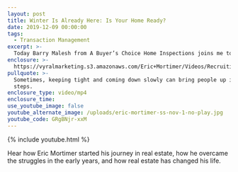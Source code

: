 ```yaml
---
layout: post
title: Winter Is Already Here: Is Your Home Ready?
date: 2019-12-09 00:00:00
tags:
  - Transaction Management
excerpt: >-
  Today Barry Malesh from A Buyer’s Choice Home Inspections joins me to provide you with some tips on how to prepare your home for winter.
enclosure: >-
  https://vyralmarketing.s3.amazonaws.com/Eric+Mortimer/Videos/Recruiting/Dealing+With+Lowball+Offers.mp4
pullquote: >-
  Sometimes, keeping tight and coming down slowly can bring people up in larger
  steps.
enclosure_type: video/mp4
enclosure_time:
use_youtube_image: false
youtube_alternate_image: /uploads/eric-mortimer-ss-nov-1-no-play.jpg
youtube_code: GRgBNjr-xxM
---
```


{% include youtube.html %}

Hear how Eric Mortimer started his journey in real estate, how he overcame the struggles in the early years, and how real estate has changed his life.

